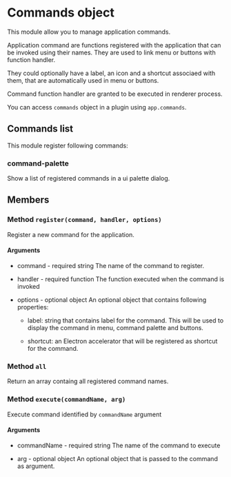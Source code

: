 # Commands object

This module allow you to manage application commands.

Application command are functions registered with the application that can be invoked using their names. They are used to link menu or buttons with function handler.

They could optionally have a label, an icon and a shortcut associaed with them, that are automatically used in menu or buttons.

Command function handler are granted to be executed in renderer process.

You can access `commands` object in a plugin using `app.commands`.

## Commands list

This module register following commands:

### command-palette
Show a list of registered commands in a ui palette dialog.


## Members

### Method `register(command, handler, options)`

Register a new command for the application.

#### Arguments

* command - required string
The name of the command to register.

* handler - required function
The function executed when the command is invoked

* options - optional object
An optional object that contains following properties:

  - label: string that contains label for the command. This will be used to display the command in menu, command palette and buttons.

  - shortcut: an Electron accelerator that will be registered as shortcut for the command.



### Method `all`

Return an array containg all registered command names.

### Method `execute(commandName, arg)`

Execute command identified by `commandName` argument

#### Arguments

* commandName - required string
The name of the command to execute

* arg - optional object
An optional object that is passed to the command as argument.
